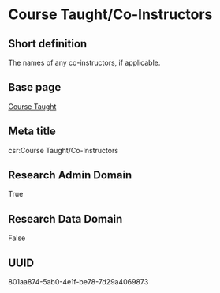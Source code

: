 # Course Taught/Co-Instructors
## Short definition
The names of any co-instructors, if applicable.
## Base page
[Course Taught](../../Objects/Course%20Taught.md)
## Meta title
csr:Course Taught/Co-Instructors
## Research Admin Domain
True
## Research Data Domain
False
## UUID
801aa874-5ab0-4e1f-be78-7d29a4069873
